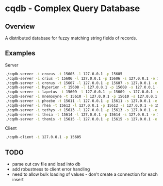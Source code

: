 cqdb - Complex Query Database 
=============================

Overview
--------
A distributed database for fuzzy matching string fields of records.

Examples
--------
Server
```bash
./cqdb-server -i croeus -t 15605 -l 127.0.0.1 -p 15605
./cqdb-server -i crius -t 15606 -l 127.0.0.1 -p 15606 -s 127.0.0.1 -e 15605
./cqdb-server -i cronus -t 15607 -l 127.0.0.1 -p 15607 -s 127.0.0.1 -e 15605
./cqdb-server -i hyperion -t 15608 -l 127.0.0.1 -p 15608 -s 127.0.0.1 -e 15605
./cqdb-server -i lapetus -t 15609 -l 127.0.0.1 -p 15609 -s 127.0.0.1 -e 15605
./cqdb-server -i mnemosyne -t 15610 -l 127.0.0.1 -p 15610 -s 127.0.0.1 -e 15605
./cqdb-server -i phoebe -t 15611 -l 127.0.0.1 -p 15611 -s 127.0.0.1 -e 15605
./cqdb-server -i rhea -t 15612 -l 127.0.0.1 -p 15612 -s 127.0.0.1 -e 15605
./cqdb-server -i tethys -t 15613 -l 127.0.0.1 -p 15613 -s 127.0.0.1 -e 15605
./cqdb-server -i theia -t 15614 -l 127.0.0.1 -p 15614 -s 127.0.0.1 -e 15605
./cqdb-server -i themis -t 15615 -l 127.0.0.1 -p 15615 -s 127.0.0.1 -e 15605
```

Client
```bash
./cqdb-client -i 127.0.0.1 -p 15605
````

TODO
----
* parse out csv file and load into db
* add robustness to client error handling
* need to allow bulk loading of values - don't create a connection for each insert
